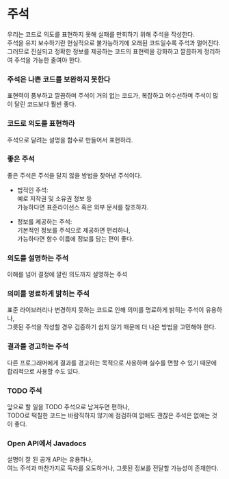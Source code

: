 # 주석

우리는 코드로 의도를 표현하지 못해 실패를 만회하기 위해 주석을 작성한다.    
주석을 유지 보수하기란 현실적으로 불가능하기에 오래된 코드일수록 주석과 멀어진다.   
그러므로 진실되고 정확한 정보를 제공하는 코드의 표현력을 강화하고 깔끔하게 정리하여 주석을 가능한 줄여야 한다.    

### 주석은 나쁜 코드를 보완하지 못한다
표현력이 풍부하고 깔끔하며 주석이 거의 없는 코드가, 복잡하고 어수선하며 주석이 많이 달린 코드보다 훨씬 좋다.    

### 코드로 의도를 표현하라
주석으로 달려는 설명을 함수로 만들어서 표현하라.

### 좋은 주석
좋은 주석은 주석을 달지 않을 방법을 찾아낸 주석이다.

- 법적인 주석:     
  예로 저작권 및 소유권 정보 등    
  가능하다면 표준라이선스 혹은 외부 문서를 참조하자.

- 정보를 제공하는 주석:    
  기본적인 정보를 주석으로 제공하면 편리하나,    
  가능하다면 함수 이름에 정보를 담는 편이 좋다.    
  
  
### 의도를 설명하는 주석
이해를 넘어 결정에 깔린 의도까지 설명하는 주석

### 의미를 명료하게 밝히는 주석
표준 라이브러리나 변경하지 못하는 코드로 인해 의미를 명료하게 밝히는 주석이 유용하나,    
그릇된 주석을 작성할 경우 검증하기 쉽지 않기 때문에 더 나은 방법을 고민해야 한다.    

### 결과를 경고하는 주석
다른 프로그래머에게 결과를 경고하는 목적으로 사용하며 실수를 면할 수 있기 때문에    
합리적으로 사용할 수도 있다.   

### TODO 주석
앞으로 할 일을 TODO 주석으로 남겨두면 편하나,    
TODO로 떡칠한 코드는 바람직하지 않기에 점검하여 없애도 괜찮은 주석은 없애는 것이 좋다.    

### Open API에서 Javadocs 
설명이 잘 된 공개 API는 유용하나,    
여느 주석과 마찬가지로 독자를 오도하거나, 그릇된 정보를 전달할 가능성이 존재한다.    

